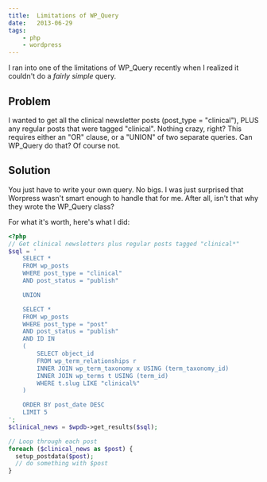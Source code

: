 ```yaml
---
title:  Limitations of WP_Query
date:   2013-06-29
tags:
    - php
    - wordpress
---
```


I ran into one of the limitations of WP_Query recently when I realized it couldn't do a *fairly simple* query.

## Problem

I wanted to get all the clinical newsletter posts (post_type = "clinical"), PLUS any regular posts that were tagged "clinical". Nothing crazy, right? This requires either an "OR" clause, or a "UNION" of two separate queries. Can WP_Query do that? Of course not.

## Solution

You just have to write your own query. No bigs. I was just surprised that Worpress wasn't smart enough to handle that for me. After all, isn't that why they wrote the WP_Query class?

For what it's worth, here's what I did:

```php
<?php
// Get clinical newsletters plus regular posts tagged "clinical*"
$sql = '
    SELECT *
    FROM wp_posts
    WHERE post_type = "clinical"
    AND post_status = "publish"

    UNION

    SELECT *
    FROM wp_posts
    WHERE post_type = "post"
    AND post_status = "publish"
    AND ID IN
    (
        SELECT object_id
        FROM wp_term_relationships r
        INNER JOIN wp_term_taxonomy x USING (term_taxonomy_id)
        INNER JOIN wp_terms t USING (term_id)
        WHERE t.slug LIKE "clinical%"
    )

    ORDER BY post_date DESC
    LIMIT 5
';
$clinical_news = $wpdb->get_results($sql);

// Loop through each post
foreach ($clinical_news as $post) {
  setup_postdata($post);
  // do something with $post
}
```
